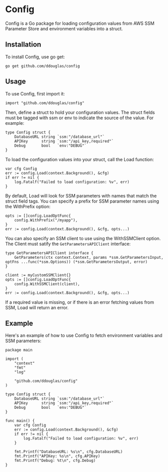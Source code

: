 # Config
Config is a Go package for loading configuration values from AWS SSM Parameter Store and environment variables into a struct.

## Installation

To install Config, use go get:

```
go get github.com/ddouglas/config
```

## Usage 


To use Config, first import it:

```
import "github.com/ddouglas/config"
```

Then, define a struct to hold your configuration values. The struct fields must be tagged with ssm or env to indicate the source of the value. For example:

```
type Config struct {
    DatabaseURL string `ssm:"/database_url"`
    APIKey      string `ssm:"/api_key,required"`
    Debug       bool   `env:"DEBUG"`
}
```

To load the configuration values into your struct, call the Load function:

```
var cfg Config
err := config.Load(context.Background(), &cfg)
if err != nil {
    log.Fatalf("Failed to load configuration: %v", err)
}
```

By default, Load will look for SSM parameters with names that match the struct field tags. You can specify a prefix for SSM parameter names using the WithPrefix option:

```
opts := []config.LoadOptFunc{
    config.WithPrefix("/myapp"),
}
err := config.Load(context.Background(), &cfg, opts...)
```

You can also specify an SSM client to use using the WithSSMClient option. The Client must satify the `GetParametersAPIClient` interface:

```
type GetParametersAPIClient interface {
	GetParameters(ctx context.Context, params *ssm.GetParametersInput, optFns ...func(*ssm.Options)) (*ssm.GetParametersOutput, error)
}

client := myCustomSSMClient{}
opts := []config.LoadOptFunc{
    config.WithSSMClient(client),
}
err := config.Load(context.Background(), &cfg, opts...)
```

If a required value is missing, or if there is an error fetching values from SSM, Load will return an error.

## Example
Here's an example of how to use Config to fetch environment variables and SSM parameters:

```
package main

import (
    "context"
    "fmt"
    "log"

    "github.com/ddouglas/config"
)

type Config struct {
    DatabaseURL string `ssm:"/database_url"`
    APIKey      string `ssm:"/api_key,required"`
    Debug       bool   `env:"DEBUG"`
}

func main() {
    var cfg Config
    err := config.Load(context.Background(), &cfg)
    if err != nil {
        log.Fatalf("Failed to load configuration: %v", err)
    }

    fmt.Printf("DatabaseURL: %s\n", cfg.DatabaseURL)
    fmt.Printf("APIKey: %s\n", cfg.APIKey)
    fmt.Printf("Debug: %t\n", cfg.Debug)
}
```
